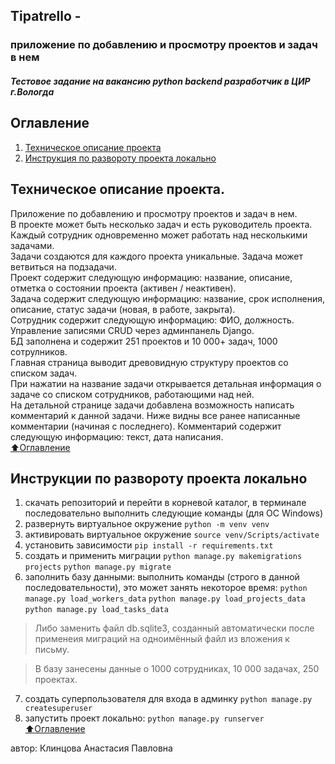 ## Tipatrello - 
### приложение по добавлению и просмотру проектов и задач в нем
##### Тестовое задание на вакансию python backend разработчик в ЦИР г.Вологда

## Оглавление
1. [Техническое описание проекта](#тз)
2. [Инструкция по развороту проекта локально](#инструкция)

<a name="тз"></a>  
## Техническое описание проекта.
Приложение по добавлению и просмотру проектов и задач в нем.</br>
В проекте может быть несколько задач и есть руководитель проекта.</br>
Каждый сотрудник одновременно может работать над несколькими задачами.</br>
Задачи создаются для каждого проекта уникальные. Задача может ветвиться на подзадачи.</br> 
Проект содержит следующую информацию: название, описание, отметка о состоянии проекта (активен / неактивен).</br>
Задача содержит следующую информацию: название, срок исполнения, описание, статус задачи (новая, в работе, закрыта).</br>
Сотрудник содержит следующую информацию: ФИО, должность.</br>
Управление записями CRUD через админпанель Django.</br>
БД заполнена и содержит 251 проектов и 10 000+ задач, 1000 сотрулников.</br>
Главная страница выводит древовидную структуру проектов со списком задач. </br>
При нажатии на название задачи открывается детальная информация о задаче со списком сотрудников, работающими над ней.</br>
На детальной странице задачи добавлена возможность написать комментарий к данной задачи. Ниже видны все ранее написанные комментарии (начиная с
последнего). Комментарий содержит следующую информацию: текст, дата
написания.</br>
[:arrow_up:Оглавление](#Оглавление)
<a name="инструкция"></a>  
## Инструкции по развороту проекта локально
1) скачать репозиторий и перейти в корневой каталог, в терминале последовательно выполнить следующие команды (для ОС Windows)
2) развернуть виртуальное окружение ```python -m venv venv```
3) активировать виртуальное окружение ```source venv/Scripts/activate```
4) установить зависимости ```pip install -r requirements.txt```
5) создать и применить миграции 
```python manage.py makemigrations projects```
```python manage.py migrate```
6) заполнить базу данными: выполнить команды (строго в данной последовательности), это может занять некоторое время:
    ```python manage.py load_workers_data```
    ```python manage.py load_projects_data```
    ```python manage.py load_tasks_data``` 
>Либо заменить файл db.sqlite3, созданный автоматически после применеия миграций на одноимённый файл из вложения к письму. 

>В базу занесены данные о 1000 сотрудниках, 10 000 задачах, 250 проектах.

7) создать суперпользователя для входа в админку
```python manage.py createsuperuser```
8)  запустить проект локально: ```python manage.py runserver```</br>
[:arrow_up:Оглавление](#Оглавление)

автор: Клинцова Анастасия Павловна
